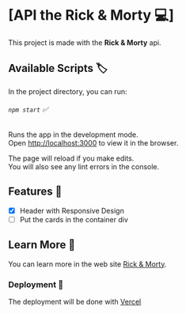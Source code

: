 # [API the Rick & Morty 💻]

This project is made with the **Rick & Morty** api.

## Available Scripts 🏷️

In the project directory, you can run:

###### `npm start` ✅

Runs the app in the development mode.\
Open [http://localhost:3000](http://localhost:3000) to view it in the browser.

The page will reload if you make edits.\
You will also see any lint errors in the console.

## Features 📝

- [x] Header with Responsive Design 
- [ ] Put the cards in the container div

## Learn More 🤔

You can learn more in the web site [Rick & Morty](https://rickandmortyapi.com/).


### Deployment 🚀

The deployment will be done with [Vercel](https://vercel.com/xxareizaxx)



